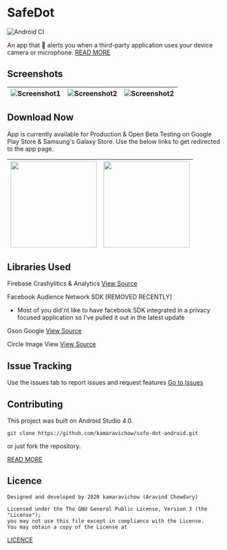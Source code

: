 # SafeDot
![Android CI](https://github.com/kamaravichow/safe-dot-android/workflows/Android%20CI/badge.svg)

An app that 🔔 alerts you when a third-party application uses your device camera or microphone.
[READ MORE](https://medium.com/@kamaravichow/youre-being-watched-5ab439fe42ef)

## Screenshots 
|![Screenshot1](https://github.com/kamaravichow/safe-dot-android/raw/master/docs/screenshot1.png)|![Screenshot2](https://github.com/kamaravichow/safe-dot-android/raw/master/docs/screenshot2.png)|![Screenshot2](https://github.com/kamaravichow/safe-dot-android/raw/master/docs/screenshot3.png)|
|---|---|---|

## Download Now
App is currently available for Production & Open Beta Testing on Google Play Store & Samsung's Galaxy Store. Use the below links to get redirected to the app page.

|[<img src="https://github.com/kamaravichow/safe-dot-android/raw/master/docs/google-play-badge.png" width="200">](https://play.google.com/store/apps/details?id=com.aravi.dot)| [<img src="https://github.com/kamaravichow/safe-dot-android/raw/master/docs/galaxy-store-badge.png" width="200">](https://galaxy.store/dotsafe)|
|---|---|


## Libraries Used
Firebase Crashylitics & Analytics [View Source](https://github.com/firebase/firebase-android-sdk/tree/master/firebase-crashlytics)

Facebook Audience Network SDK  [REMOVED RECENTLY]

- Most of you did'nt like to have facebook SDK integrated in a privacy focused application so I've pulled it out in the latest update

Gson Google [View Source](https://github.com/google/gson)

Circle Image View [View Source](https://github.com/hdodenhof/CircleImageView)

## Issue Tracking

Use the issues tab to report issues and request features 
[Go to Issues](https://github.com/kamaravichow/safe-dot-android/issues)

## Contributing

This project was built on Android Studio 4.0.

```
git clone https://github.com/kamaravichow/safe-dot-android.git
```

or just fork the repository.

[READ MORE](https://github.com/kamaravichow/safe-dot-android/blob/master/CONTRIBUTING.md)

## Licence

```
Designed and developed by 2020 kamaravichow (Aravind Chowdary)

Licensed under the The GNU General Public License, Version 3 (the "License");
you may not use this file except in compliance with the License.
You may obtain a copy of the License at 

```
[LICENCE](https://github.com/kamaravichow/safe-dot-android/blob/master/LICENSE)
